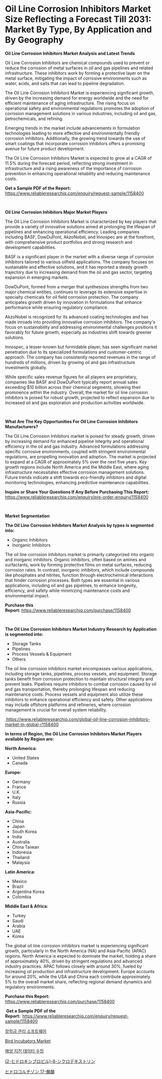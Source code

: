<p><h1>Oil Line Corrosion Inhibitors Market Size Reflecting a Forecast Till 2031: Market By Type, By Application and By Geography</h1></p><p><strong>Oil Line Corrosion Inhibitors Market Analysis and Latest Trends</strong></p>
<p><p>Oil Line Corrosion Inhibitors are chemical compounds used to prevent or reduce the corrosion of metal surfaces in oil and gas pipelines and related infrastructure. These inhibitors work by forming a protective layer on the metal surface, mitigating the impact of corrosive environments such as water, acids, and salts that can lead to pipeline degradation.</p><p>The Oil Line Corrosion Inhibitors Market is experiencing significant growth, driven by the increasing demand for energy worldwide and the need for efficient maintenance of aging infrastructure. The rising focus on operational safety and environmental regulations promotes the adoption of corrosion management solutions in various industries, including oil and gas, petrochemicals, and refining.</p><p>Emerging trends in the market include advancements in formulation technologies leading to more effective and environmentally friendly corrosion inhibitors. Additionally, the growing trend towards the use of smart coatings that incorporate corrosion inhibitors offers a promising avenue for future product development.</p><p>The Oil Line Corrosion Inhibitors Market is expected to grow at a CAGR of 11.5% during the forecast period, reflecting strong investment in infrastructure and a rising awareness of the importance of corrosion prevention in enhancing operational reliability and reducing maintenance costs.</p></p>
<p><strong>Get a Sample PDF of the Report:&nbsp;</strong> <a href="https://www.reliableresearchiq.com/enquiry/request-sample/1158400">https://www.reliableresearchiq.com/enquiry/request-sample/1158400</a></p>
<p>&nbsp;</p>
<p><strong>Oil Line Corrosion Inhibitors Major Market Players</strong></p>
<p><p>The Oil Line Corrosion Inhibitors Market is characterized by key players that provide a variety of innovative solutions aimed at prolonging the lifespan of pipelines and enhancing operational efficiency. Leading companies including BASF, DowDuPont, AkzoNobel, and Innospec are at the forefront, with comprehensive product portfolios and strong research and development capabilities.</p><p>BASF is a significant player in the market with a diverse range of corrosion inhibitors tailored to various oilfield applications. The company focuses on sustainable and effective solutions, and it has reported a steady growth trajectory due to increasing demand from the oil and gas sector, targeting expansion in emerging markets.</p><p>DowDuPont, formed from a merger that synthesizes strengths from two major chemical entities, continues to leverage its extensive expertise in specialty chemicals for oil field corrosion protection. The company anticipates growth driven by innovation in formulations that enhance performance while ensuring regulatory compliance.</p><p>AkzoNobel is recognized for its advanced coating technologies and has made inroads into providing innovative corrosion inhibitors. The company's focus on sustainability and addressing environmental challenges positions it favorably for future growth, especially as industries shift towards greener solutions.</p><p>Innospec, a lesser-known but formidable player, has seen significant market penetration due to its specialized formulations and customer-centric approach. The company has consistently reported revenues in the range of hundreds of millions, driven by growing oil and gas infrastructure investments globally.</p><p>While specific sales revenue figures for all players are proprietary, companies like BASF and DowDuPont typically report annual sales exceeding $10 billion across their chemical segments, showing their prominence within the industry. Overall, the market for oil line corrosion inhibitors is poised for robust growth, projected to reflect expansion due to increased oil and gas exploration and production activities worldwide.</p></p>
<p>&nbsp;</p>
<p><strong>What Are The Key Opportunities For Oil Line Corrosion Inhibitors Manufacturers?</strong></p>
<p><p>The Oil Line Corrosion Inhibitors market is poised for steady growth, driven by increasing demand for enhanced pipeline integrity and operational efficiency in the oil and gas industry. Advanced formulations addressing specific corrosive environments, coupled with stringent environmental regulations, are propelling innovation and adoption. The market is projected to expand at a CAGR of approximately 5% over the next five years. Key growth regions include North America and the Middle East, where aging infrastructure necessitates effective corrosion management solutions. Future trends indicate a shift towards eco-friendly inhibitors and digital monitoring technologies, enhancing predictive maintenance capabilities.</p></p>
<p><strong>Inquire or Share Your Questions If Any Before Purchasing This Report:</strong> <a href="https://www.reliableresearchiq.com/enquiry/pre-order-enquiry/1158400">https://www.reliableresearchiq.com/enquiry/pre-order-enquiry/1158400</a></p>
<p>&nbsp;</p>
<p><strong>Market Segmentation</strong></p>
<p><strong>The Oil Line Corrosion Inhibitors Market Analysis by types is segmented into:</strong></p>
<p><ul><li>Organic Inhibitors</li><li>Inorganic Inhibitors</li></ul></p>
<p><p>The oil line corrosion inhibitors market is primarily categorized into organic and inorganic inhibitors. Organic inhibitors, often based on amines and surfactants, work by forming protective films on metal surfaces, reducing corrosion rates. In contrast, inorganic inhibitors, which include compounds like phosphates and nitrites, function through electrochemical interactions that hinder corrosion processes. Both types are essential in various applications, including oil and gas pipelines, to enhance longevity, efficiency, and safety while minimizing maintenance costs and environmental impact.</p></p>
<p><strong>Purchase this Report:&nbsp;</strong><a href="https://www.reliableresearchiq.com/purchase/1158400">https://www.reliableresearchiq.com/purchase/1158400</a></p>
<p>&nbsp;</p>
<p><strong>The Oil Line Corrosion Inhibitors Market Industry Research by Application is segmented into:</strong></p>
<p><ul><li>Storage Tanks</li><li>Pipelines</li><li>Process Vessels & Equipment</li><li>Others</li></ul></p>
<p><p>The oil line corrosion inhibitors market encompasses various applications, including storage tanks, pipelines, process vessels, and equipment. Storage tanks benefit from corrosion protection to maintain structural integrity and prevent leaks. Pipelines require inhibitors to combat corrosion caused by oil and gas transportation, thereby prolonging lifespan and reducing maintenance costs. Process vessels and equipment also utilize these inhibitors to enhance operational efficiency and safety. Other applications may include offshore platforms and refineries, where corrosion management is crucial for overall system reliability.</p></p>
<p><a href="https://www.reliableresearchiq.com/global-oil-line-corrosion-inhibitors-market-in-global-r1158400">&nbsp;https://www.reliableresearchiq.com/global-oil-line-corrosion-inhibitors-market-in-global-r1158400</a></p>
<p><strong>In terms of Region, the Oil Line Corrosion Inhibitors Market Players available by Region are:</strong></p>
<p>
    <p> <strong> North America: </strong>
        <ul>
            <li>United States</li>
            <li>Canada</li>
        </ul>
        </p> 
    <p> <strong> Europe: </strong>
        <ul>
            <li>Germany</li>
            <li>France</li>
            <li>U.K.</li>
            <li>Italy</li>
            <li>Russia</li>
        </ul>
        </p> 
    <p> <strong> Asia-Pacific: </strong>
        <ul>
            <li>China</li>
            <li>Japan</li>
            <li>South Korea</li>
            <li>India</li>
            <li>Australia</li>
            <li>China Taiwan</li>
            <li>Indonesia</li>
            <li>Thailand</li>
            <li>Malaysia</li>
        </ul>
        </p> 
    <p> <strong> Latin America: </strong>
        <ul>
            <li>Mexico</li>
            <li>Brazil</li>
            <li>Argentina Korea</li>
            <li>Colombia</li>
        </ul>
        </p> 
    <p> <strong> Middle East & Africa: </strong>
        <ul>
            <li>Turkey</li>
            <li>Saudi</li>
            <li>Arabia</li>
            <li>UAE</li>
            <li>Korea</li>
        </ul>
    </p>
    </p>
<p><p>The global oil line corrosion inhibitors market is experiencing significant growth, particularly in the North America (NA) and Asia-Pacific (APAC) regions. North America is expected to dominate the market, holding a share of approximately 40%, driven by stringent regulations and advanced industry practices. APAC follows closely with around 30%, fueled by increasing oil production and infrastructure development. Europe accounts for around 20%, while the USA and China each contribute approximately 5% to the overall market share, reflecting regional demand dynamics and regulatory environments.</p></p>
<p><strong>Purchase this Report: </strong><a href="https://www.reliableresearchiq.com/purchase/1158400">https://www.reliableresearchiq.com/purchase/1158400</a></p>
<p>&nbsp;<strong>Get a Sample PDF of the Report:&nbsp;&nbsp;</strong><a href="https://www.reliableresearchiq.com/enquiry/request-sample/1158400">https://www.reliableresearchiq.com/enquiry/request-sample/1158400</a></p>
<p><strong></strong></p>
<p><p><a href="https://medium.com/@philipwolf44/%EC%9E%A5%ED%95%99%EA%B8%88-%EA%B4%80%EB%A6%AC-%EC%86%8C%ED%94%84%ED%8A%B8%EC%9B%A8%EC%96%B4-%EC%8B%9C%EC%9E%A5-%EA%B8%80%EB%A1%9C%EB%B2%8C-%EB%B0%8F-%EC%A7%80%EC%97%AD-%EB%B6%84%EC%84%9D-%EC%B5%9C%EC%A2%85-%EC%82%AC%EC%9A%A9%EC%9E%90-%EC%A0%9C%ED%92%88-%EB%B0%8F-%EC%A7%80%EC%97%AD%EC%97%90-%EB%8C%80%ED%95%9C-%EC%B4%88%EC%A0%90-%EB%B6%84%EC%84%9D-%EB%B0%8F-%EC%A0%84%EB%A7%9D-2024-2031-5421794ca84f">장학금 관리 소프트웨어</a></p><p><a href="https://www.linkedin.com/pulse/bird-incubators-market-trends-regional-insights-forecasted-ke7ye?trackingId=p%2BEJ4PSEQvm3rkIKQY%2FERQ%3D%3D">Bird Incubators Market</a></p><p><a href="https://medium.com/@philipwolf44/offshore-seismic-data-acquisition-market-%EC%9D%98-%EA%B8%80%EB%A1%9C%EB%B2%8C-%EC%8B%9C%EC%9E%A5-%EA%B0%9C%EC%9A%94%EB%8A%94-%EC%A0%84-%EC%84%B8%EA%B3%84-%EB%B0%8F-%EC%A3%BC%EC%9A%94-%EC%8B%9C%EC%9E%A5%EC%9D%98-%EC%82%B0%EC%97%85%EC%97%90-%EC%98%81%ED%96%A5%EC%9D%84-%EB%AF%B8%EC%B9%98%EB%8A%94-%EC%A3%BC%EC%9A%94-%ED%8A%B8%EB%A0%8C%EB%93%9C%EC%97%90-%EB%8C%80%ED%95%9C-%EB%8F%85%ED%8A%B9%ED%95%9C-fc6da15d3e05">해양 지진 데이터 수집</a></p><p><a href="https://medium.com/@verniebarton2023/2-hydroxypropyl-beta-cyclodextrin-b4ad314ac6f8">(2-ヒドロキシプロピル)-β-シクロデキストリン</a></p><p><a href="https://medium.com/@verniebarton2023/hydrocortisone-17-butyrate-market-%E3%81%AE%E3%82%B0%E3%83%AD%E3%83%BC%E3%83%90%E3%83%AB%E5%B8%82%E5%A0%B4%E6%A6%82%E8%A6%81%E3%81%AF-%E4%B8%96%E7%95%8C%E3%81%8A%E3%82%88%E3%81%B3%E4%B8%BB%E8%A6%81%E5%B8%82%E5%A0%B4%E3%81%AB%E3%81%8A%E3%81%91%E3%82%8B%E6%A5%AD%E7%95%8C%E3%81%AB%E5%BD%B1%E9%9F%BF%E3%82%92%E4%B8%8E%E3%81%88%E3%82%8B%E4%B8%BB%E8%A6%81%E3%81%AA%E3%83%88%E3%83%AC%E3%83%B3%E3%83%89%E3%81%AB%E3%81%A4%E3%81%84%E3%81%A6-%E7%8B%AC%E8%87%AA%E3%81%AE%E8%A6%96%E7%82%B9%E3%82%92%E6%8F%90%E4%BE%9B%E3%81%97%E3%81%BE%E3%81%99-57c7c308f48c">ヒドロコルチゾン 17-酪酸</a></p></p>